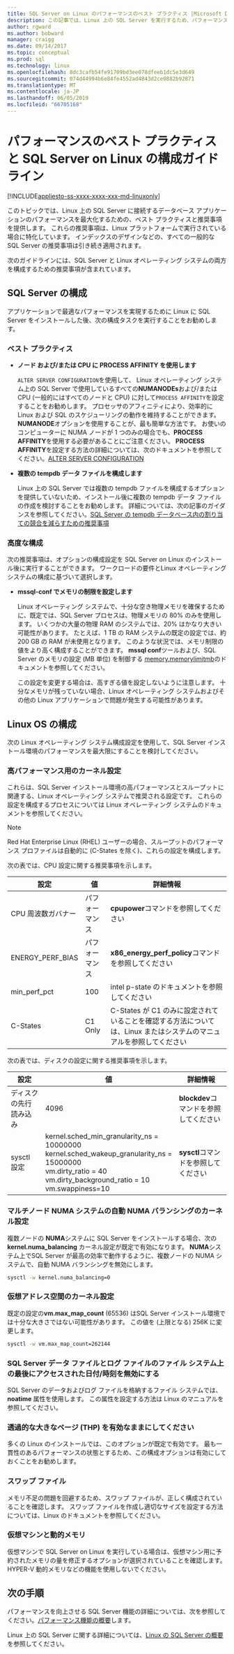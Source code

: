 ```yaml
---
title: SQL Server on Linux のパフォーマンスのベスト プラクティス |Microsoft Docs
description: この記事では、Linux 上の SQL Server を実行するため、パフォーマンスのベスト プラクティスとガイドラインを提供します。
author: rgward
ms.author: bobward
manager: craigg
ms.date: 09/14/2017
ms.topic: conceptual
ms.prod: sql
ms.technology: linux
ms.openlocfilehash: 8dc3cafb54fe91709bd3ee078dfeeb1dc5e3d649
ms.sourcegitcommit: 074d44994b6e84fe4552ad4843d2ce0882b92871
ms.translationtype: MT
ms.contentlocale: ja-JP
ms.lasthandoff: 06/05/2019
ms.locfileid: "66705168"
---
```

# <a name="performance-best-practices-and-configuration-guidelines-for-sql-server-on-linux"></a>パフォーマンスのベスト プラクティスと SQL Server on Linux の構成ガイドライン

[!INCLUDE[appliesto-ss-xxxx-xxxx-xxx-md-linuxonly](../includes/appliesto-ss-xxxx-xxxx-xxx-md-linuxonly.md)]

このトピックでは、Linux 上の SQL Server に接続するデータベース アプリケーションのパフォーマンスを最大化するための、ベスト プラクティスと推奨事項を提供します。 これらの推奨事項は、Linux プラットフォームで実行されている場合に特化しています。 インデックスのデザインなどの、すべての一般的な SQL Server の推奨事項は引き続き適用されます。

次のガイドラインには、SQL Server と Linux オペレーティング システムの両方を構成するための推奨事項が含まれています。

## <a name="sql-server-configuration"></a>SQL Server の構成

アプリケーションで最適なパフォーマンスを実現するために Linux に SQL Server をインストールした後、次の構成タスクを実行することをお勧めします。

### <a name="best-practices"></a>ベスト プラクティス

- **ノード および/または CPU に PROCESS AFFINITY を使用します**

   `ALTER SERVER CONFIGURATION`を使用して、 Linux オペレーティング システム上の SQL Server で使用しているすべての**NUMANODEs**および/または CPU  (一般的にはすべてのノードと CPU) に対して`PROCESS AFFINITY`を設定することをお勧めします。 プロセッサのアフィニティにより、効率的に Linux および SQL のスケジューリングの動作を維持することができます。 **NUMANODE**オプションを使用することが、最も簡単な方法です。 お使いのコンピューターに NUMA ノードが 1 つのみの場合でも、**PROCESS AFFINITY**を使用する必要があることにご注意ください。  **PROCESS AFFINITY**を設定する方法の詳細については、次のドキュメントを参照してください。[ALTER SERVER CONFIGURATION](../t-sql/statements/alter-server-configuration-transact-sql.md)

- **複数の tempdb データ ファイルを構成します**

   Linux 上の SQL Server では複数の tempdb ファイルを構成するオプションを提供していないため、インストール後に複数の tempdb データ ファイルの作成を検討することをお勧めします。 詳細については、次の記事のガイダンスを参照してください。[SQL Server の tempdb データベース内の割り当ての競合を減らすための推奨事項](https://support.microsoft.com/help/2154845/recommendations-to-reduce-allocation-contention-in-sql-server-tempdb-d)

### <a name="advanced-configuration"></a>高度な構成

次の推奨事項は、オプションの構成設定を SQL Server on Linux のインストール後に実行することができます。 ワークロードの要件とLinux オペレーティング システムの構成に基づいて選択します。

- **mssql-conf でメモリの制限を設定します**

   Linux オペレーティング システムで、十分な空き物理メモリを確保するために、既定では、SQL Server プロセスは、物理メモリの 80% のみを使用します。 いくつかの大量の物理 RAM のシステムでは、20% はかなり大きい可能性があります。 たとえば、1 TB の RAM システムの既定の設定では、約 200 GB の RAM が未使用となります。 このような状況では、メモリ制限の値をより高く構成することができます。 **mssql conf**ツールおよび、SQL Server のメモリの設定 (MB 単位) を制御する [memory.memorylimitmb](sql-server-linux-configure-mssql-conf.md#memorylimit)のドキュメントを参照してください。

   この設定を変更する場合は、高すぎる値を設定しないように注意します。 十分なメモリが残っていない場合、Linux オペレーティング システムおよびその他の Linux アプリケーションで問題が発生する可能性があります。

## <a name="linux-os-configuration"></a>Linux OS の構成

次の Linux オペレーティング システム構成設定を使用して、SQL Server インストール環境のパフォーマンスを最大限にすることを検討してください。

### <a name="kernel-settings-for-high-performance"></a>高パフォーマンス用のカーネル設定
これらは、SQL Server インストール環境の高パフォーマンスとスループットに関連する、Linux オペレーティング システムで推奨される設定です。 これらの設定を構成するプロセスについては Linux オペレーティング システムのドキュメントを参照してください。



> [!Note]
> Red Hat Enterprise Linux (RHEL) ユーザーの場合、スループットのパフォーマンス プロファイルは自動的に (C-States を除く)、これらの設定を構成します。

次の表では、CPU 設定に関する推奨事項を示します。

| 設定 | 値 | 詳細情報 |
|---|---|---|
| CPU 周波数ガバナー | パフォーマンス | **cpupower**コマンドを参照してください |
| ENERGY_PERF_BIAS | パフォーマンス | **x86_energy_perf_policy**コマンドを参照してください |
| min_perf_pct | 100 | intel p-state のドキュメントを参照してください |
| C-States | C1 Only | C-States が C1 のみに設定されていることを確認する方法については、Linux またはシステムのマニュアルを参照してください |

次の表では、ディスクの設定に関する推奨事項を示します。

| 設定 | 値 | 詳細情報 |
|---|---|---|
| ディスクの先行読み込み | 4096 | **blockdev**コマンドを参照してください |
| sysctl 設定 | kernel.sched_min_granularity_ns = 10000000<br/>kernel.sched_wakeup_granularity_ns = 15000000<br/>vm.dirty_ratio = 40<br/>vm.dirty_background_ratio = 10<br/>vm.swappiness=10 | **sysctl**コマンドを参照してください |

### <a name="kernel-setting-auto-numa-balancing-for-multi-node-numa-systems"></a>マルチノード NUMA システムの自動 NUMA バランシングのカーネル設定

複数ノードの **NUMA**システムに SQL Server をインストールする場合、次の**kernel.numa_balancing** カーネル設定が既定で有効になります。 **NUMA**システム上でSQL Server が最高の効率で動作するように、複数ノードの NUMA システムで、自動 NUMA バランシングを無効にします。

```bash
sysctl -w kernel.numa_balancing=0
```

### <a name="kernel-settings-for-virtual-address-space"></a>仮想アドレス空間のカーネル設定

既定の設定の**vm.max_map_count** (65536) はSQL Server インストール環境では十分な大きさではない可能性があります。 この値を (上限となる) 256K に変更します。

```bash
sysctl -w vm.max_map_count=262144
```

### <a name="disable-last-accessed-datetime-on-file-systems-for-sql-server-data-and-log-files"></a>SQL Server データ ファイルとログ ファイルのファイル システム上の最後にアクセスされた日付/時刻を無効にする

SQL Server のデータおよびログ ファイルを格納するファイル システムでは、**noatime** 属性を使用します。 この属性を設定する方法は Linux のマニュアルを参照してください。

### <a name="leave-transparent-huge-pages-thp-enabled"></a>透過的な大きなページ (THP) を有効なままにしてください

多くの Linux のインストールでは、このオプションが既定で有効です。 最も一貫性のあるパフォーマンスの状態とするため、この構成オプションは有効にしておくことをお勧めします。

### <a name="swapfile"></a>スワップ ファイル

メモリ不足の問題を回避するため、スワップ ファイルが、正しく構成されていることを確認します。 スワップ ファイルを作成し適切なサイズを設定する方法については、Linux のドキュメントを参照してください。

### <a name="virtual-machines-and-dynamic-memory"></a>仮想マシンと動的メモリ

仮想マシンで SQL Server on Linux を実行している場合は、仮想マシン用に予約されたメモリの量を修正するオプションが選択されていることを確認します。 HYPER-V 動的メモリなどの機能を使用しないでください。

## <a name="next-steps"></a>次の手順

パフォーマンスを向上させる SQL Server 機能の詳細については、次を参照してください。[パフォーマンス機能の概要](sql-server-linux-performance-get-started.md)します。

Linux 上の SQL Server に関する詳細については、[Linux の SQL Server の概要](sql-server-linux-overview.md)を参照してください。
